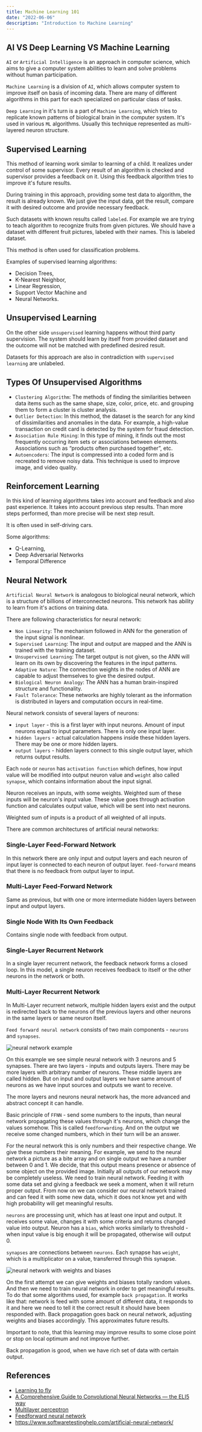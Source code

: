```yaml
---
title: Machine Learning 101
date: "2022-06-06"
description: "Introduction to Machine Learning"
---
```


## AI VS Deep Learning VS Machine Learning

`AI` or `Artificial Intelligence` is an approach in computer science, which aims to give a computer
system abilities to learn and solve problems without human participation.

`Machine Learning` is a division of `AI`, which allows computer system to improve itself on basis of
incoming data. There are many of different algorithms in this part for each specialized on particular
class of tasks.

`Deep Learning` in it's turn is a part of `Machine Learning`, which tries to replicate known patterns
of biological brain in the computer system. It's used in various `ML` algorithms. Usually this technique
represented as multi-layered neuron structure.

## Supervised Learning

This method of learning work similar to learning of a child. It realizes under control of some supervisor.
Every result of an algorithm is checked and supervisor provides a feedback on it. Using this feedback
algorithm tries to improve it's future results.

During training in this approach, providing some test data to algorithm, the result is already known.
We just give the input data, get the result, compare it with desired outcome and provide necessary 
feedback.

Such datasets with known results called `labeled`. For example we are trying to teach algorithm to 
recognize fruits from given pictures. We should have a dataset with different fruit pictures, labeled with
their names. This is labeled dataset.

This method is often used for classification problems.

Examples of supervised learning algorithms:

- Decision Trees,
- K-Nearest Neighbor,
- Linear Regression,
- Support Vector Machine and
- Neural Networks.

## Unsupervised Learning 

On the other side `unsupervised` learning happens without third party supervision. The system should learn
by itself from provided dataset and the outcome will not be matched with predefined desired result.

Datasets for this approach are also in contradiction with `supervised learning` are unlabeled.

## Types Of Unsupervised Algorithms

- `Clustering Algorithm`: The methods of finding the similarities between data items such as the 
  same shape, size, color, price, etc. and grouping them to form a cluster is cluster analysis.
- `Outlier Detection`: In this method, the dataset is the search for any kind of dissimilarities and
  anomalies in the data. 
  For example, a high-value transaction on credit card is detected by the system for fraud detection.
- `Association Rule Mining`: In this type of mining, it finds out the most frequently occurring item
  sets or associations between elements. Associations such as “products often purchased together”, etc.
- `Autoencoders`: The input is compressed into a coded form and is recreated to remove noisy data. 
  This technique is used to improve image, and video quality.

## Reinforcement Learning

In this kind of learning algorithms takes into account and feedback and also past experience. It takes
into account previous step results. Than more steps performed, than more precise will be next step result.

It is often used in self-driving cars.

Some algorithms:

- Q-Learning,
- Deep Adversarial Networks
- Temporal Difference

## Neural Network

`Artificial Neural Network` is analogous to biological neural network, which is a structure of billions
of interconnected neurons. This network has ability to learn from it's actions on training data. 

There are following characteristics for neural network:

- `Non Linearity`: The mechanism followed in ANN for the generation of the input signal is nonlinear.
- `Supervised Learning`: The input and output are mapped and the ANN is trained with the training dataset.
- `Unsupervised Learning`: The target output is not given, so the ANN will learn on its own by discovering the features in the input patterns.
- `Adaptive Nature`: The connection weights in the nodes of ANN are capable to adjust themselves to give the desired output.
- `Biological Neuron Analogy`: The ANN has a human brain-inspired structure and functionality.
- `Fault Tolerance`: These networks are highly tolerant as the information is distributed in layers and computation occurs in real-time.

Neural network consists of several layers of neurons:

- `input layer` - this is a first layer with input neurons. Amount of input neurons equal to input parameters. There is only one input layer.
- `hidden layers` - actual calculation happens inside these hidden layers. There may be one or more hidden layers.
- `output layers` - hidden layers connect to this single output layer, which returns output results.

Each `node` or `neuron` has `activation function` which defines, how input value will be modified into output neuron value and `weight` also called
`synapse`, which contains information about the input signal.

Neuron receives an inputs, with some weights. Weighted sum of these inputs will be neuron's input value. These value goes through activation function
and calculates output value, which will be sent into next neurons.

Weighted sum of inputs is a product of all weighted of all inputs.

There are common architectures of artificial neural networks:

### Single-Layer Feed-Forward Network

In this network there are only input and output layers and each neuron of input layer is connected to each neuron of output layer.
`feed-forward` means that there is no feedback from output layer to input.


### Multi-Layer Feed-Forward Network

Same as previous, but with one or more intermediate hidden layers between input and output layers.

### Single Node With Its Own Feedback

Contains single node with feedback from output.

### Single-Layer Recurrent Network

In a single layer recurrent network, the feedback network forms a closed loop. In this model, a single neuron receives feedback to itself or the other neurons in the network or both.

### Multi-Layer Recurrent Network

In Multi-Layer recurrent network, multiple hidden layers exist and the output is redirected back to the neurons of the previous layers and other neurons in the same layers or same neuron itself.



`Feed forward neural network` consists of two main components - `neurons` and `synapses`.

![neural network example](/_images/neural-networks-1.png)

On this example we see simple neural network with 3 neurons and 5 synapses.
There are two layers - inputs and outputs layers. There may be more layers with arbitrary number
of neurons. These middle layers are called hidden. But on input and output layers we have same amount of neurons as we have input sources
and outputs we want to receive.

The more layers and neurons neural network has, the more advanced and abstract concept it can handle.

Basic principle of `FFNN` - send some numbers to the inputs, than neural network propagating these
values through it's neurons, which change the values somehow. This is called `feedforwarding`. And
on the output we receive some changed numbers, which in their turn will be an answer.

For the neural network this is only numbers and their respective change. We give these numbers their
meaning. For example, we send to the neural network a picture as a bite array and on single output
we have a number between 0 and 1. We decide, that this output means presence or absence of some object
on the provided image. Initially all outputs of our network may be completely useless. We need to
train neural network. Feeding it with some data set and giving a feedback we seek a moment, when
it will return proper output. From now on we can consider our neural network trained and can feed it
with some new data, which it does not know yet and with high probability will get meaningful results.

`neurons` are processing unit, which has at least one input and output. It receives some value,
changes it with some criteria and returns changed value into output. Neuron has a `bias`, which 
works similarly to threshold - when input value is big enough it will be propagated, otherwise will
output 0.

`synapses` are connections between `neurons`. Each synapse has `weight`, which is a multiplicator on
a value, transferred through this synapse. 

![neural network with weights and biases](/_images/neural-networks-2.png)

On the first attempt we can give weights and biases totally random values. And then we need to train
neural network in order to get meaningful results. To do that some algorithms used, for example
`back propagation`. It works like that: network is feed with some amount of different data, it 
responds to it and here we need to tell it the correct result it should have been responded with.
Back propagation goes back on neural network, adjusting weights and biases accordingly. This 
approximates future results.

Important to note, that this learning may improve results to some close point or stop on local
optimum and not improve further.

Back propagation is good, when we have rich set of data with certain output.

## References

- [Learning to fly](https://pwy.io/en/posts/learning-to-fly-pt1/)
- [A Comprehensive Guide to Convolutional Neural Networks — the ELI5 way](https://towardsdatascience.com/a-comprehensive-guide-to-convolutional-neural-networks-the-eli5-way-3bd2b1164a53)
- [Multilayer perceptron](https://en.wikipedia.org/wiki/Multilayer_perceptron)
- [Feedforward neural network](https://en.wikipedia.org/wiki/Feedforward_neural_network)
- https://www.softwaretestinghelp.com/artificial-neural-network/